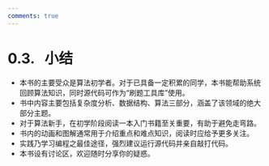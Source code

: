 ```yaml
---
comments: true
---
```


# 0.3. &nbsp; 小结

- 本书的主要受众是算法初学者。对于已具备一定积累的同学，本书能帮助系统回顾算法知识，同时源代码可作为“刷题工具库”使用。
- 书中内容主要包括复杂度分析、数据结构、算法三部分，涵盖了该领域的绝大部分主题。
- 对于算法新手，在初学阶段阅读一本入门书籍至关重要，有助于避免走弯路。
- 书内的动画和图解通常用于介绍重点和难点知识，阅读时应给予更多关注。
- 实践乃学习编程之最佳途径，强烈建议运行源代码并亲自敲打代码。
- 本书设有讨论区，欢迎随时分享你的疑惑。
